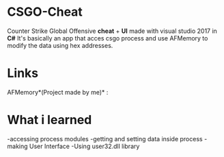 # CSGO-Cheat
Counter Strike Global Offensive **cheat**  + **UI**  made with visual studio 2017 in **C#**
It's basically an app that acces csgo process and use AFMemory to modify the data using hex addresses.

# Links
AFMemory*(Project made by me)* : 

# What i learned
-accessing process modules
-getting and setting data inside process
-making User Interface
-Using user32.dll library
